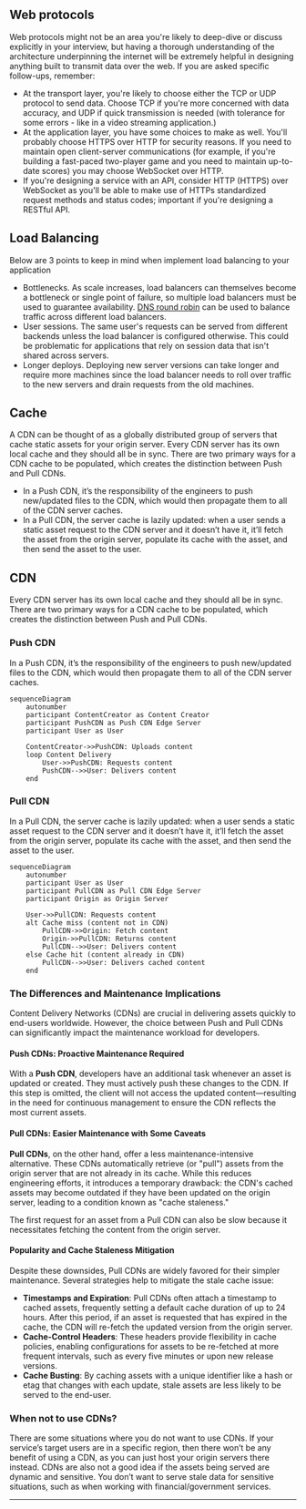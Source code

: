 
## Web protocols

Web protocols might not be an area you're likely to deep-dive or discuss explicitly in your interview, but having a thorough understanding of the architecture underpinning the internet will be extremely helpful in designing anything built to transmit data over the web. If you are asked specific follow-ups, remember:

- At the transport layer, you're likely to choose either the TCP or UDP protocol to send data. Choose TCP if you're more concerned with data accuracy, and UDP if quick transmission is needed (with tolerance for some errors - like in a video streaming application.)
- At the application layer, you have some choices to make as well. You'll probably choose HTTPS over HTTP for security reasons. If you need to maintain open client-server communications (for example, if you're building a fast-paced two-player game and you need to maintain up-to-date scores) you may choose WebSocket over HTTP.
- If you're designing a service with an API, consider HTTP (HTTPS) over WebSocket as you'll be able to make use of HTTPs standardized request methods and status codes; important if you're designing a RESTful API.


## Load Balancing

Below are 3 points to keep in mind when implement load balancing to your application
- Bottlenecks. As scale increases, load balancers can themselves become a bottleneck or single point of failure, so multiple load balancers must be used to guarantee availability. [DNS round robin](https://en.wikipedia.org/wiki/Round-robin_DNS) can be used to balance traffic across different load balancers.
- User sessions. The same user's requests can be served from different backends unless the load balancer is configured otherwise. This could be problematic for applications that rely on session data that isn't shared across servers.
- Longer deploys. Deploying new server versions can take longer and require more machines since the load balancer needs to roll over traffic to the new servers and drain requests from the old machines.


## Cache

A CDN can be thought of as a globally distributed group of servers that cache static assets for your origin server. Every CDN server has its own local cache and they should all be in sync. There are two primary ways for a CDN cache to be populated, which creates the distinction between Push and Pull CDNs. 

- In a Push CDN, it’s the responsibility of the engineers to push new/updated files to the CDN, which would then propagate them to all of the CDN server caches. 
- In a Pull CDN, the server cache is lazily updated: when a user sends a static asset request to the CDN server and it doesn’t have it, it’ll fetch the asset from the origin server, populate its cache with the asset, and then send the asset to the user.


## CDN

Every CDN server has its own local cache and they should all be in sync. There are two primary ways for a CDN cache to be populated, which creates the distinction between Push and Pull CDNs. 

### Push CDN 

In a Push CDN, it’s the responsibility of the engineers to push new/updated files to the CDN, which would then propagate them to all of the CDN server caches. 

```mermaid
sequenceDiagram
    autonumber
    participant ContentCreator as Content Creator
    participant PushCDN as Push CDN Edge Server
    participant User as User

    ContentCreator->>PushCDN: Uploads content
    loop Content Delivery
        User->>PushCDN: Requests content
        PushCDN-->>User: Delivers content
    end
```

### Pull CDN 

In a Pull CDN, the server cache is lazily updated: when a user sends a static asset request to the CDN server and it doesn’t have it, it’ll fetch the asset from the origin server, populate its cache with the asset, and then send the asset to the user.

```mermaid
sequenceDiagram
    autonumber
    participant User as User
    participant PullCDN as Pull CDN Edge Server
    participant Origin as Origin Server

    User->>PullCDN: Requests content
    alt Cache miss (content not in CDN)
        PullCDN->>Origin: Fetch content
        Origin->>PullCDN: Returns content
        PullCDN-->>User: Delivers content
    else Cache hit (content already in CDN)
        PullCDN-->>User: Delivers cached content
    end
```

### The Differences and Maintenance Implications

Content Delivery Networks (CDNs) are crucial in delivering assets quickly to end-users worldwide. However, the choice between Push and Pull CDNs can significantly impact the maintenance workload for developers.

#### Push CDNs: Proactive Maintenance Required

With a **Push CDN**, developers have an additional task whenever an asset is updated or created. They must actively push these changes to the CDN. If this step is omitted, the client will not access the updated content—resulting in the need for continuous management to ensure the CDN reflects the most current assets.

#### Pull CDNs: Easier Maintenance with Some Caveats

**Pull CDNs**, on the other hand, offer a less maintenance-intensive alternative. These CDNs automatically retrieve (or "pull") assets from the origin server that are not already in its cache. While this reduces engineering efforts, it introduces a temporary drawback: the CDN's cached assets may become outdated if they have been updated on the origin server, leading to a condition known as "cache staleness."

The first request for an asset from a Pull CDN can also be slow because it necessitates fetching the content from the origin server.

#### Popularity and Cache Staleness Mitigation

Despite these downsides, Pull CDNs are widely favored for their simpler maintenance. Several strategies help to mitigate the stale cache issue:

- **Timestamps and Expiration**: Pull CDNs often attach a timestamp to cached assets, frequently setting a default cache duration of up to 24 hours. After this period, if an asset is requested that has expired in the cache, the CDN will re-fetch the updated version from the origin server.
- **Cache-Control Headers**: These headers provide flexibility in cache policies, enabling configurations for assets to be re-fetched at more frequent intervals, such as every five minutes or upon new release versions.
- **Cache Busting**: By caching assets with a unique identifier like a hash or etag that changes with each update, stale assets are less likely to be served to the end-user.


### When not to use CDNs?

There are some situations where you do not want to use CDNs. If your service’s target users are in a specific region, then there won’t be any benefit of using a CDN, as you can just host your origin servers there instead. CDNs are also not a good idea if the assets being served are dynamic and sensitive. You don’t want to serve stale data for sensitive situations, such as when working with financial/government services.

---



